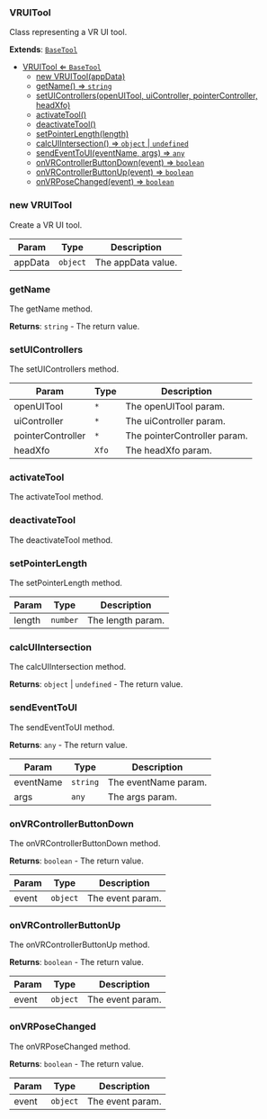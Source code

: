 <a name="VRUITool"></a>

### VRUITool 
Class representing a VR UI tool.


**Extends**: <code>[BaseTool](api/Tools/BaseTool.md)</code>  

* [VRUITool ⇐ <code>BaseTool</code>](#VRUITool)
    * [new VRUITool(appData)](#new-VRUITool)
    * [getName() ⇒ <code>string</code>](#getName)
    * [setUIControllers(openUITool, uiController, pointerController, headXfo)](#setUIControllers)
    * [activateTool()](#activateTool)
    * [deactivateTool()](#deactivateTool)
    * [setPointerLength(length)](#setPointerLength)
    * [calcUIIntersection() ⇒ <code>object</code> \| <code>undefined</code>](#calcUIIntersection)
    * [sendEventToUI(eventName, args) ⇒ <code>any</code>](#sendEventToUI)
    * [onVRControllerButtonDown(event) ⇒ <code>boolean</code>](#onVRControllerButtonDown)
    * [onVRControllerButtonUp(event) ⇒ <code>boolean</code>](#onVRControllerButtonUp)
    * [onVRPoseChanged(event) ⇒ <code>boolean</code>](#onVRPoseChanged)

<a name="new_VRUITool_new"></a>

### new VRUITool
Create a VR UI tool.


| Param | Type | Description |
| --- | --- | --- |
| appData | <code>object</code> | The appData value. |

<a name="VRUITool+getName"></a>

### getName
The getName method.


**Returns**: <code>string</code> - The return value.  
<a name="VRUITool+setUIControllers"></a>

### setUIControllers
The setUIControllers method.



| Param | Type | Description |
| --- | --- | --- |
| openUITool | <code>\*</code> | The openUITool param. |
| uiController | <code>\*</code> | The uiController param. |
| pointerController | <code>\*</code> | The pointerController param. |
| headXfo | <code>Xfo</code> | The headXfo param. |

<a name="VRUITool+activateTool"></a>

### activateTool
The activateTool method.


<a name="VRUITool+deactivateTool"></a>

### deactivateTool
The deactivateTool method.


<a name="VRUITool+setPointerLength"></a>

### setPointerLength
The setPointerLength method.



| Param | Type | Description |
| --- | --- | --- |
| length | <code>number</code> | The length param. |

<a name="VRUITool+calcUIIntersection"></a>

### calcUIIntersection
The calcUIIntersection method.


**Returns**: <code>object</code> \| <code>undefined</code> - The return value.  
<a name="VRUITool+sendEventToUI"></a>

### sendEventToUI
The sendEventToUI method.


**Returns**: <code>any</code> - The return value.  

| Param | Type | Description |
| --- | --- | --- |
| eventName | <code>string</code> | The eventName param. |
| args | <code>any</code> | The args param. |

<a name="VRUITool+onVRControllerButtonDown"></a>

### onVRControllerButtonDown
The onVRControllerButtonDown method.


**Returns**: <code>boolean</code> - The return value.  

| Param | Type | Description |
| --- | --- | --- |
| event | <code>object</code> | The event param. |

<a name="VRUITool+onVRControllerButtonUp"></a>

### onVRControllerButtonUp
The onVRControllerButtonUp method.


**Returns**: <code>boolean</code> - The return value.  

| Param | Type | Description |
| --- | --- | --- |
| event | <code>object</code> | The event param. |

<a name="VRUITool+onVRPoseChanged"></a>

### onVRPoseChanged
The onVRPoseChanged method.


**Returns**: <code>boolean</code> - The return value.  

| Param | Type | Description |
| --- | --- | --- |
| event | <code>object</code> | The event param. |

